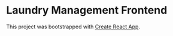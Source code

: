 # Laundry Management Frontend

This project was bootstrapped with [Create React App](https://github.com/facebook/create-react-app).

